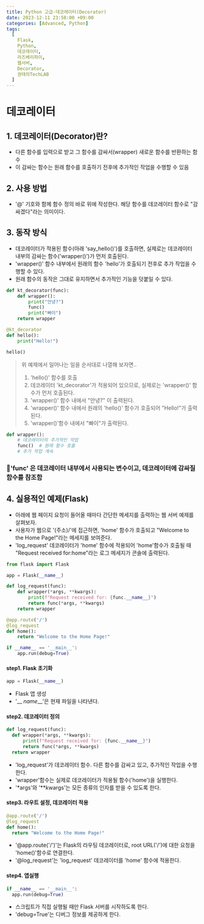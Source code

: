 ```yaml
---
title: Python 고급-데코레이터(Decorator)
date: 2023-12-11 23:58:00 +09:00
categories: [Advanced, Python]
tags:
  [
    Flask,
    Python,
    데코레이터,
    라즈베리파이,
    웹서버,
    Decorator,
    권태의TechLAB
  ]
---
```


# 데코레이터

## 1. 데코레이터(Decorator)란?
- 다른 함수를 입력으로 받고 그 함수를 감싸서(wrapper) 새로운 함수를 반환하는 함수
- 이 감싸는 함수는 원래 함수를 호출하기 전후에 추가적인 작업을 수행할 수 있음 

## 2. 사용 방법
- '@' 기호와 함께 함수 정의 바로 위에 작성한다. 해당 함수를 데코레이터 함수로 "감싸겠다"라는 의미이다.

## 3. 동작 방식
- 데코레이터가 적용된 함수(아래 'say_hello()')를 호출하면, 실제로는 데코레이터 내부의 감싸는 함수('wrapper()')가 먼저 호출된다.
- 'wrapper()' 함수 내부에서 원래의 함수 'hello'가 호출되기 전후로 추가 작업을 수행할 수 있다.
- 원래 함수의 동작은 그대로 유지하면서 추가적인 기능을 덧붙일 수 있다.

```python
def kt_decorator(func):
    def wrapper():
        print("안녕?")
        func()
        print("빠이")
    return wrapper

@kt_decorator
def hello():
    print("Hello!")

hello()
```
>위 예제에서 일어나는 일을 순서대로 나열해 보자면..
>1. 'hello()' 함수를 호출
>2. 데코레이터 'kt_decorator'가 적용되어 있으므로, 실제로는 'wrapper()' 함수가 먼저 호출된다.
>3. 'wrapper()' 함수 내에서 "안녕?" 이 출력된다.
>4. 'wrapper()' 함수 내에서 원래의 'hello()' 함수가 호출되어 "Hello!"가 출력된다.
>5. 'wrapper()'함수 내에서 "빠이"가 출력된다.



```python
def wrapper():
    # 데코레이터의 추가적인 작업
    func()  # 원래 함수 호출
    # 추가 작업 계속
```
### 🤖'func' 은 데코레이터 내부에서 사용되는 변수이고, 데코레이터에 감싸질 함수를 참조함

## 4. 실용적인 예제(Flask)
- 아래에 웹 페이지 요청이 들어올 때마다 간단한 메세지를 출력하는 웹 서버 예제를 살펴보자.
- 사용자가 웹으로 '(주소)/'에 접근하면, 'home' 함수가 호출되고 "Welcome to the Home Page!"라는 메세지를 보여준다.
- 'log_request' 데코레이터가 'home' 함수에 적용되어 'home'함수가 호출될 때 "Request received for:home"라는 로그 메세지가 콘솔에 출력된다.
```python
from flask import Flask

app = Flask(__name__)

def log_request(func):
    def wrapper(*args, **kwargs):
        print(f"Request received for: {func.__name__}")
        return func(*args, **kwargs)
    return wrapper

@app.route('/')
@log_request
def home():
    return "Welcome to the Home Page!"

if __name__ == '__main__':
    app.run(debug=True)
```

  #### step1. Flask 초기화
  ```python
  app = Flask(__name__)
  ```
  - Flask 앱 생성
  - '__ _name___'은 현재 파일을 나타낸다.

  #### step2. 데코레이터 정의
  ```python
  def log_request(func):
    def wrapper(*args, **kwargs):
        print(f"Request received for: {func.__name__}")
        return func(*args, **kwargs)
    return wrapper
  ```
  - 'log_request'가 데코레이터 함수. 다른 함수를 감싸고 있고, 추가적인 작업을 수행한다.
  - 'wrapper'함수는 실제로 데코레이터가 적용될 함수('home')을 실행한다.
  - '*args'와 '**kwargs'는 모든 종류의 인자를 받을 수 있도록 한다.

  #### step3. 라우트 설정, 데코레이터 적용
  ```python
@app.route('/')
@log_request
def home():
    return "Welcome to the Home Page!"
  ```
  - '@app.route('/')'는 Flask의 라우팅 데코레이터로, root URL('/')에 대한 요청을 'home()'함수로 연결한다.
  - '@log_request'는 'log_request' 데코레이터를 'home' 함수에 적용한다.

  #### step4. 앱실행
  ```python
  if __name__ == '__main__':
    app.run(debug=True)
```
- 스크립트가 직접 실행될 때만 Flask 서버를 시작하도록 한다.
- 'debug=True'는 디버그 정보를 제공하게 한다.